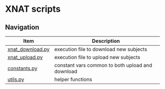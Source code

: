 # XNAT scripts

## Navigation

|         Item         |  Description  |
|----------------------|---------------|
| [xnat_download.py](./xnat_download.py) | execution file to download new subjects |
| [xnat_upload.py](./xnat_upload.py) | execution file to upload new subjects |
| [constants.py](./constants.py) | constant vars common to both upload and download |
| [utils.py](./util.py) | helper functions |
